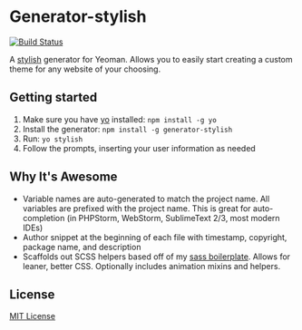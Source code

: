# Generator-stylish
[![Build Status](https://secure.travis-ci.org/srsgores/generator-stylish.png?branch=master)](https://travis-ci.org/srsgores/generator-stylish)

A [stylish](http://userstyles.org/) generator for Yeoman.  Allows you to easily start creating a custom theme for any
 website of your choosing.

## Getting started
1. Make sure you have [yo](https://github.com/yeoman/yo) installed: `npm install -g yo`
2. Install the generator: `npm install -g generator-stylish`
3. Run: `yo stylish`
4. Follow the prompts, inserting your user information as needed

## Why It's Awesome
* Variable names are auto-generated to match the project name.  All variables are prefixed with the project name.
This is great for auto-completion (in PHPStorm, WebStorm, SublimeText 2/3, most modern IDEs)
* Author snippet at the beginning of each file with timestamp, copyright, package name,
and description
* Scaffolds out SCSS helpers based off of my [sass boilerplate](https://github.com/srsgores/sass-boilerplate).
Allows for leaner, better CSS.  Optionally includes animation mixins and helpers.

## License
[MIT License](http://en.wikipedia.org/wiki/MIT_License)
